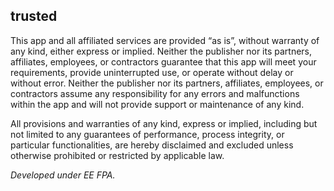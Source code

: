 ## trusted


This app and all affiliated services are provided “as is”, without warranty of any kind, either express or implied. Neither the publisher nor its partners, affiliates, employees, or contractors guarantee that this app will meet your requirements, provide uninterrupted use, or operate without delay or without error. Neither the publisher nor its partners, affiliates, employees, or contractors assume any responsibility for any errors and malfunctions within the app and will not provide support or maintenance of any kind.
 

All provisions and warranties of any kind, express or implied, including but not limited to any guarantees of performance, process integrity, or particular functionalities, are hereby disclaimed and excluded unless otherwise prohibited or restricted by applicable law.

_Developed under EE FPA._